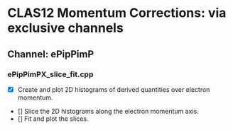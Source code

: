 # CLAS12 Momentum Corrections: via exclusive channels
## Channel: ePipPimP 
### ePipPimPX_slice_fit.cpp
- [x] Create and plot 2D histograms of derived quantities over electron momentum.
- [] Slice the 2D histograms along the electron momentum axis.
- [] Fit and plot the slices.
